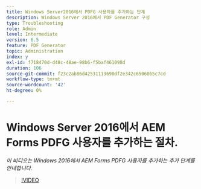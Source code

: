 ```yaml
---
title: Windows Server2016에서 PDFG 사용자를 추가하는 단계
description: Windows Server 2016에서 PDF Generator 구성
type: Troubleshooting
role: Admin
level: Intermediate
version: 6.5
feature: PDF Generator
topic: Administration
index: y
exl-id: f718470d-d48c-48ae-98b6-f5baf461098d
duration: 106
source-git-commit: f23c2ab86d42531113690df2e342c65060b5c7cd
workflow-type: tm+mt
source-wordcount: '42'
ht-degree: 0%

---
```


# Windows Server 2016에서 AEM Forms PDFG 사용자를 추가하는 절차.

*이 비디오는 Windows 2016에서 AEM Forms PDFG 사용자를 추가하는 추가 단계를 안내합니다.*

>[!VIDEO](https://video.tv.adobe.com/v/335479?quality=12&learn=on)
